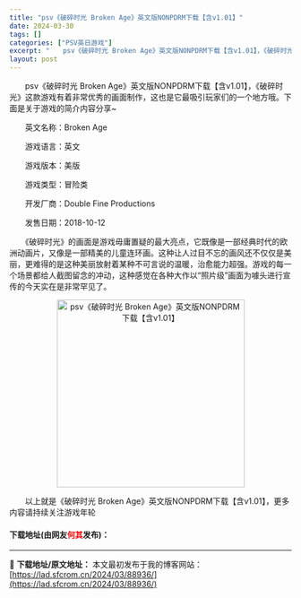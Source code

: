 ```yaml
---
title: "psv《破碎时光 Broken Age》英文版NONPDRM下载【含v1.01】"
date: 2024-03-30
tags: []
categories: ["PSV英日游戏"]
excerpt: "　　psv《破碎时光 Broken Age》英文版NONPDRM下载【含v1.01】，《破碎时光》这款游戏有着非常优秀的画面制作，这也是它最吸引玩家们的一个地方哦。下面是关于游戏的简介内容分享~ 　　英文名称：Broken Age 　　游戏语言：英文 　　游戏版本：美版 　　游戏类型：冒险类 　　开&hellip;"
layout: post
---
```


 <p>　　psv《破碎时光 Broken Age》英文版NONPDRM下载【含v1.01】，《破碎时光》这款游戏有着非常优秀的画面制作，这也是它最吸引玩家们的一个地方哦。下面是关于游戏的简介内容分享~</p> <p>　　英文名称：Broken Age</p> <p>　　游戏语言：英文</p> <p>　　游戏版本：美版</p> <p>　　游戏类型：冒险类</p> <p>　　开发厂商：Double Fine Productions</p> <p>　　发售日期：2018-10-12</p> <p>　　《破碎时光》的画面是游戏毋庸置疑的最大亮点，它既像是一部经典时代的欧洲动画片，又像是一部精美的儿童连环画。这种让人过目不忘的画风还不仅仅是美丽，更难得的是这种美丽放射着某种不可言说的温暖，治愈能力超强。游戏的每一个场景都给人截图留念的冲动，这种感觉在各种大作以&ldquo;照片级&rdquo;画面为噱头进行宣传的今天实在是非常罕见了。</p> <p align="center"><img align="" border="0" src="https://lad.sfcrom.cn/wp-content/uploads/2024/03/20240330_66077e925810b.jpg" width="335" alt="psv《破碎时光 Broken Age》英文版NONPDRM下载【含v1.01】" /></p> <p>　　以上就是《破碎时光 Broken Age》英文版NONPDRM下载【含v1.01】，更多内容请持续关注游戏年轮</p> <p><h4>下载地址(由网友<font color="red">何其</font>发布)：</h4></p> 

---
📖 **下载地址/原文地址：** 本文最初发布于我的博客网站：[https://lad.sfcrom.cn/2024/03/88936/](https://lad.sfcrom.cn/2024/03/88936/)
